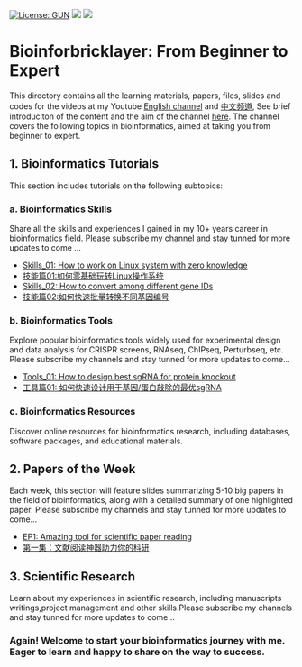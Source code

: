 [![License: GUN](https://img.shields.io/badge/License-GUN-yellow.svg)](https://github.com/MDhewei/ProTiler-1.0.0/blob/master/LISENCE.txt)
![](https://img.shields.io/badge/language-python/R-orange.svg)
[![](https://img.shields.io/badge/youtube-bioinforbricklayer-read.svg)](https://www.youtube.com/channel/UC9GCtpQdyJW2_Es8psxHGMw)

# Bioinforbricklayer: From Beginner to Expert

This directory contains all the learning materials, papers, files, slides and codes for the videos at my Youtube [English channel](https://www.youtube.com/channel/UC9GCtpQdyJW2_Es8psxHGMw) and [中文频道](https://www.youtube.com/channel/UCrOINtaeDHkSz34DANQej5g), See brief introduciton of the content and the aim of the channel [here](https://www.youtube.com/watch?v=7ON50rHM82U&t=2s). The channel covers the following topics in bioinformatics, aimed at taking you from beginner to expert. 

## 1. Bioinformatics Tutorials

This section includes tutorials on the following subtopics:

### a. Bioinformatics Skills

Share all the skills and experiences I gained in my 10+ years career in bioinformatics field. Please subscribe my channel and stay tunned for more updates to come ...

- [Skills_01: How to work on Linux system with zero knowledge](https://www.youtube.com/watch?v=ACPOOBUpUB8&t=45s)
- [技能篇01:如何零基础玩转Linux操作系统](https://www.youtube.com/watch?v=iWjDQ0cIgkU&t=24s)
- [Skills_02: How to convert among different gene IDs](https://www.youtube.com/watch?v=Oy4Tu6Nn4vk&t=68s)
- [技能篇02:如何快速批量转换不同基因编号](https://www.youtube.com/watch?v=DDaNRC0rZ98)

### b. Bioinformatics Tools

Explore popular bioinformatics tools widely used for experimental design and data analysis for CRISPR screens, RNAseq, ChIPseq, Perturbseq, etc. Please subscribe my channels and stay tunned for more updates to come...

- [Tools_01: How to design best sgRNA for protein knockout](https://www.youtube.com/watch?v=i9LJ2pMBLio)
- [工具篇01: 如何快速设计用于基因/蛋白敲除的最优sgRNA](https://www.youtube.com/watch?v=5tXF8ytBDfI&t=4s)

### c. Bioinformatics Resources

Discover online resources for bioinformatics research, including databases, software packages, and educational materials.

## 2. Papers of the Week

Each week, this section will feature slides summarizing 5-10 big papers in the field of bioinformatics, along with a detailed summary of one highlighted paper. Please subscribe my channels and stay tunned for more updates to come...

- [EP1: Amazing tool for scientific paper reading](https://www.youtube.com/watch?v=8BUPjkTgFd4&t=228s)
- [第一集：文献阅读神器助力你的科研](https://www.youtube.com/watch?v=i8l8Np3qsJ4&t=7s)

## 3. Scientific Research

Learn about my experiences in scientific research, including manuscripts writings,project management and other skills.Please subscribe my channels and stay tunned for more updates to come...

### Again! Welcome to start your bioinformatics journey with me. Eager to learn and happy to share on the way to success.

